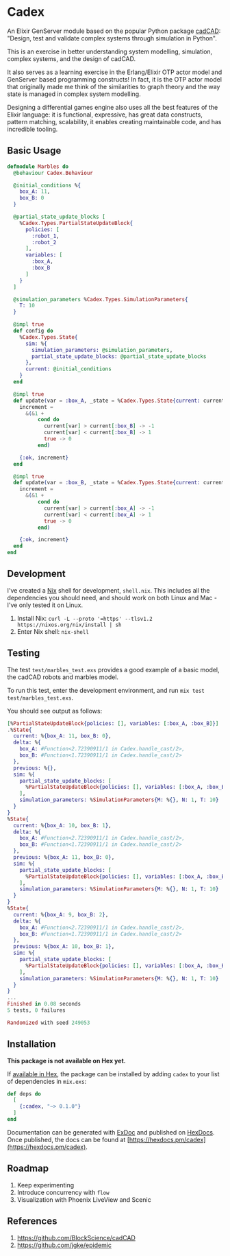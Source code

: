 # Cadex

An Elixir GenServer module based on the popular Python package [cadCAD](https://cadcad.org): "Design, test and validate complex systems through simulation in Python".

This is an exercise in better understanding system modelling, simulation, complex systems, and the design of cadCAD. 

It also serves as a learning exercise in the Erlang/Elixir OTP actor model and GenServer based programming constructs! In fact, it is the OTP actor model that originally made me think of the similarities to graph theory and the way state is managed in complex system modelling.

Designing a differential games engine also uses all the best features of the Elixir language: it is functional, expressive, has great data constructs, pattern matching, scalability, it enables creating maintainable code, and has incredible tooling.

## Basic Usage

```elixir
defmodule Marbles do
  @behaviour Cadex.Behaviour

  @initial_conditions %{
    box_A: 11,
    box_B: 0
  }

  @partial_state_update_blocks [
    %Cadex.Types.PartialStateUpdateBlock{
      policies: [
        :robot_1,
        :robot_2
      ],
      variables: [
        :box_A,
        :box_B
      ]
    }
  ]

  @simulation_parameters %Cadex.Types.SimulationParameters{
    T: 10
  }

  @impl true
  def config do
    %Cadex.Types.State{
      sim: %{
        simulation_parameters: @simulation_parameters,
        partial_state_update_blocks: @partial_state_update_blocks
      },
      current: @initial_conditions
    }
  end

  @impl true
  def update(var = :box_A, _state = %Cadex.Types.State{current: current}) do
    increment =
      &(&1 +
          cond do
            current[var] > current[:box_B] -> -1
            current[var] < current[:box_B] -> 1
            true -> 0
          end)

    {:ok, increment}
  end

  @impl true
  def update(var = :box_B, _state = %Cadex.Types.State{current: current}) do
    increment =
      &(&1 +
          cond do
            current[var] > current[:box_A] -> -1
            current[var] < current[:box_A] -> 1
            true -> 0
          end)

    {:ok, increment}
  end
end
```

## Development

I've created a [Nix](https://nixos.org/nix/) shell for development, `shell.nix`. This includes all the dependencies you should need, and should work on both Linux and Mac - I've only tested it on Linux.

1. Install Nix: `curl -L --proto '=https' --tlsv1.2 https://nixos.org/nix/install | sh`
2. Enter Nix shell: `nix-shell`

## Testing

The test `test/marbles_test.exs` provides a good example of a basic model, the cadCAD robots and marbles model.

To run this test, enter the development environment, and run `mix test test/marbles_test.exs`.

You should see output as follows:

```elixir
[%PartialStateUpdateBlock{policies: [], variables: [:box_A, :box_B]}]
.%State{
  current: %{box_A: 11, box_B: 0},
  delta: %{
    box_A: #Function<2.72390911/1 in Cadex.handle_cast/2>,
    box_B: #Function<1.72390911/1 in Cadex.handle_cast/2>
  },
  previous: %{},
  sim: %{
    partial_state_update_blocks: [
      %PartialStateUpdateBlock{policies: [], variables: [:box_A, :box_B]}
    ],
    simulation_parameters: %SimulationParameters{M: %{}, N: 1, T: 10}
  }
}
%State{
  current: %{box_A: 10, box_B: 1},
  delta: %{
    box_A: #Function<2.72390911/1 in Cadex.handle_cast/2>,
    box_B: #Function<1.72390911/1 in Cadex.handle_cast/2>
  },
  previous: %{box_A: 11, box_B: 0},
  sim: %{
    partial_state_update_blocks: [
      %PartialStateUpdateBlock{policies: [], variables: [:box_A, :box_B]}
    ],
    simulation_parameters: %SimulationParameters{M: %{}, N: 1, T: 10}
  }
}
%State{
  current: %{box_A: 9, box_B: 2},
  delta: %{
    box_A: #Function<2.72390911/1 in Cadex.handle_cast/2>,
    box_B: #Function<1.72390911/1 in Cadex.handle_cast/2>
  },
  previous: %{box_A: 10, box_B: 1},
  sim: %{
    partial_state_update_blocks: [
      %PartialStateUpdateBlock{policies: [], variables: [:box_A, :box_B]}
    ],
    simulation_parameters: %SimulationParameters{M: %{}, N: 1, T: 10}
  }
}
...
Finished in 0.08 seconds
5 tests, 0 failures

Randomized with seed 249053
```

## Installation

**This package is not available on Hex yet.**

If [available in Hex](https://hex.pm/docs/publish), the package can be installed
by adding `cadex` to your list of dependencies in `mix.exs`:

```elixir
def deps do
  [
    {:cadex, "~> 0.1.0"}
  ]
end
```

Documentation can be generated with [ExDoc](https://github.com/elixir-lang/ex_doc)
and published on [HexDocs](https://hexdocs.pm). Once published, the docs can
be found at [https://hexdocs.pm/cadex](https://hexdocs.pm/cadex).

## Roadmap

1. Keep experimenting
2. Introduce concurrency with `flow`
3. Visualization with Phoenix LiveView and Scenic

## References

1. https://github.com/BlockScience/cadCAD
2. https://github.com/jgke/epidemic
